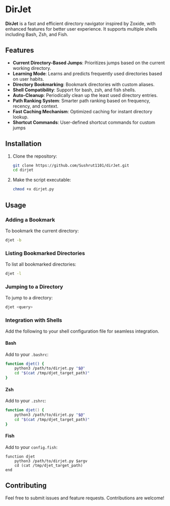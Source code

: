 # DirJet

**DirJet** is a fast and efficient directory navigator inspired by Zoxide, with enhanced features for better user experience. It supports multiple shells including Bash, Zsh, and Fish.

## Features
- **Current Directory-Based Jumps**: Prioritizes jumps based on the current working directory.
- **Learning Mode**: Learns and predicts frequently used directories based on user habits.
- **Directory Bookmarking**: Bookmark directories with custom aliases.
- **Shell Compatibility**: Support for bash, zsh, and fish shells.
- **Auto-Cleanup**: Periodically clean up the least used directory entries.
- **Path Ranking System**: Smarter path ranking based on frequency, recency, and context.
- **Fast Caching Mechanism**: Optimized caching for instant directory lookup.
- **Shortcut Commands**: User-defined shortcut commands for custom jumps

## Installation

1. Clone the repository:
   ```bash
   git clone https://github.com/Sushrut1101/dirJet.git
   cd dirjet
   ```

2. Make the script executable:
   ```bash
   chmod +x dirjet.py
   ```

## Usage

### Adding a Bookmark

To bookmark the current directory:
```bash
djet -b
```

### Listing Bookmarked Directories

To list all bookmarked directories:
```bash
djet -l
```

### Jumping to a Directory

To jump to a directory:
```bash
djet <query>
```

### Integration with Shells

Add the following to your shell configuration file for seamless integration.

#### Bash
Add to your `.bashrc`:
```bash
function djet() {
    python3 /path/to/dirjet.py "$@"
    cd "$(cat /tmp/djet_target_path)"
}
```

#### Zsh
Add to your `.zshrc`:
```zsh
function djet() {
    python3 /path/to/dirjet.py "$@"
    cd "$(cat /tmp/djet_target_path)"
}
```

#### Fish
Add to your `config.fish`:
```fish
function djet
    python3 /path/to/dirjet.py $argv
    cd (cat /tmp/djet_target_path)
end
```

## Contributing
Feel free to submit issues and feature requests. Contributions are welcome!
